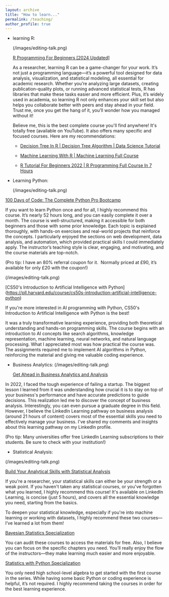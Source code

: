 ```yaml
---
layout: archive
title: "How to learn..."
permalink: /teaching/
author_profile: true
---
```





* learning R:
  
  (/images/editing-talk.png)
  
  [R Programming For Beginners [2024 Updated]](https://www.youtube.com/playlist?list=PLEiEAq2VkUUKAw0aAJ1W4jpZ1q9LpX4yG)

  As a researcher, learning R can be a game-changer for your work. It’s not just a programming language—it’s a powerful tool designed for data analysis, visualization, and statistical modeling, all essential for academic research. Whether you’re analyzing large datasets, creating publication-quality plots, or running advanced statistical tests, R has libraries that make these tasks easier and more efficient. Plus, it’s widely used in academia, so learning R not only enhances your skill set but also helps you collaborate better with peers and stay ahead in your field. Trust me, once you get the hang of it, you’ll wonder how you managed without it!

  Believe me, this is the best complete course you'll find anywhere! It's totally free (available on YouTube). It also offers many specific and focused courses. Here are my recommendations:

  - [Decision Tree In R | Decision Tree Algorithm | Data Science Tutorial](https://www.youtube.com/watch?v=HmEPCEXn-ZM&list=PLEiEAq2VkUUKAw0aAJ1W4jpZ1q9LpX4yG&index=16)

  - [Machine Learning With R | Machine Learning Full Course](https://www.youtube.com/watch?v=6dEUTmoXz0w&list=PLEiEAq2VkUUKAw0aAJ1W4jpZ1q9LpX4yG&index=4)
  
  - [R Tutorial For Beginners 2022 | R Programming Full Course In 7 Hours](https://www.youtube.com/watch?v=KlsYCECWEWE&list=PLEiEAq2VkUUKAw0aAJ1W4jpZ1q9LpX4yG&index=2)



* Learning Python:
  
  (/images/editing-talk.png)

[100 Days of Code: The Complete Python Pro Bootcamp](https://www.udemy.com/course/100-days-of-code/?utm_source=adwords&utm_medium=udemyads&utm_campaign=MX_FF-CONV_GB_Search-NB_Keyword_Alpha_la.EN_Google&campaigntype=Search&portfolio=GreatBritain&language=EN&product=Course&test=&audience=Keyword&topic=Python&priority=Alpha&funnel=Conversion&utm_content=&utm_term=_._ag_158764601497_._ad_707601457906_._kw_python+free+course_._de_c_._dm__._pl__._ti_kwd-298564862288_._li_9045886_._pd__._&matchtype=b&gad_source=1&gclid=CjwKCAiApY-7BhBjEiwAQMrrET6TDeZUUMNsoQsa0fUmwjxboxkto7q8-6p9GY6tr_T_KXwkHV4pzRoC77AQAvD_BwE&couponCode=ST21MT121624)
 
  
  If you want to learn Python once and for all, I highly recommend this course. It’s nearly 52 hours long, and you can easily complete it over a month. The course is well-structured, making it accessible for both beginners and those with some prior knowledge. Each topic is explained thoroughly, with hands-on exercises and real-world projects that reinforce the concepts. I particularly enjoyed the sections on web development, data analysis, and automation, which provided practical skills I could immediately apply. The instructor’s teaching style is clear, engaging, and motivating, and the course materials are top-notch.


(Pro tip: I have an 80% referral coupon for it.  Normally priced at £90, it’s available for only £20 with the coupon!)


  (/images/editing-talk.png)

  [CS50's Introduction to Artificial Intelligence with Python] (https://pll.harvard.edu/course/cs50s-introduction-artificial-intelligence-python)

If you're more interested in AI programming with Python, CS50's Introduction to Artificial Intelligence with Python is the best! 

It was a truly transformative learning experience, providing both theoretical understanding and hands-on programming skills. The course begins with an introduction to AI concepts like search algorithms, knowledge representation, machine learning, neural networks, and natural language processing. What I appreciated most was how practical the course was. The assignments required me to implement AI algorithms in Python, reinforcing the material and giving me valuable coding experience.


* Business Analytics:
    (/images/editing-talk.png)

  [Get Ahead in Business Analytics and Analysis](https://www.linkedin.com/learning/paths/build-your-analytical-skills-with-statistical-analysis?u=108866162)

In 2022, I faced the tough experience of failing a startup. The biggest lesson I learned from it was understanding how crucial it is to stay on top of your business's performance and have accurate predictions to guide decisions. This realization led me to discover the concept of business analysis.
Interestingly, you can even pursue a graduate degree in this field. However, I believe the LinkedIn Learning pathway on business analysis (around 21 hours of content) covers most of the essential skills you need to effectively manage your business.
I've shared my comments and insights about this learning pathway on my LinkedIn profile.


(Pro tip: Many universities offer free LinkedIn Learning subscriptions to their students. Be sure to check with your institution!)


* Statistical Analysis:

(/images/editing-talk.png)

  [Build Your Analytical Skills with Statistical Analysis](https://www.linkedin.com/learning/paths/build-your-analytical-skills-with-statistical-analysis?u=108866162)



If you're a researcher, your statistical skills can either be your strength or a weak point.
If you haven't taken any statistical courses, or you've forgotten what you learned, I highly recommend this course!
It's available on LinkedIn Learning, is concise (just 5 hours), and covers all the essential knowledge you need, starting from the basics.



To deepen your statistical knowledge, especially if you're into machine learning or working with datasets, I highly recommend these two courses—I’ve learned a lot from them!

[Bayesian Statistics Specialization](https://www.coursera.org/specializations/bayesian-statistics)

You can audit these courses to access the materials for free. Also, I believe you can focus on the specific chapters you need. You’ll really enjoy the flow of the instructors—they make learning much easier and more enjoyable.

[Statistics with Python Specialization](https://www.coursera.org/specializations/statistics-with-python)

You only need high school-level algebra to get started with the first course in the series. While having some basic Python or coding experience is helpful, it’s not required. I highly recommend taking the courses in order for the best learning experience.









  
  
